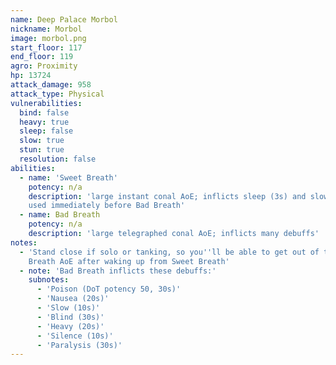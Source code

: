 ```yaml
---
name: Deep Palace Morbol
nickname: Morbol
image: morbol.png
start_floor: 117
end_floor: 119
agro: Proximity
hp: 13724
attack_damage: 958
attack_type: Physical
vulnerabilities:
  bind: false
  heavy: true
  sleep: false
  slow: true
  stun: true
  resolution: false
abilities:
  - name: 'Sweet Breath'
    potency: n/a
    description: 'large instant conal AoE; inflicts sleep (3s) and slow (10s);
    used immediately before Bad Breath'
  - name: Bad Breath
    potency: n/a
    description: 'large telegraphed conal AoE; inflicts many debuffs'
notes:
  - 'Stand close if solo or tanking, so you''ll be able to get out of the Bad
    Breath AoE after waking up from Sweet Breath'
  - note: 'Bad Breath inflicts these debuffs:'
    subnotes:
      - 'Poison (DoT potency 50, 30s)'
      - 'Nausea (20s)'
      - 'Slow (10s)'
      - 'Blind (30s)'
      - 'Heavy (20s)'
      - 'Silence (10s)'
      - 'Paralysis (30s)'
---
```

